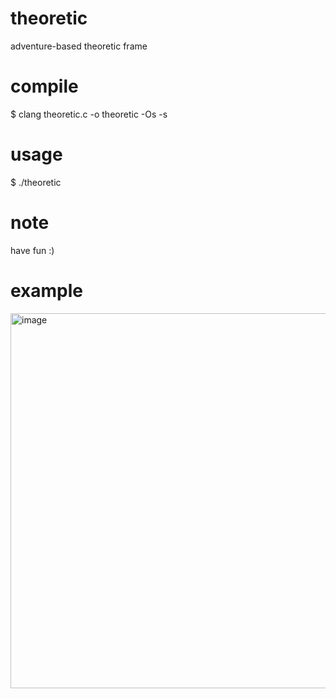 # theoretic
adventure-based theoretic frame

# compile
$ clang theoretic.c -o theoretic -Os -s

# usage
$ ./theoretic

# note
have fun :)

# example
<img width="730" height="600" alt="image" src="https://github.com/user-attachments/assets/a10ffe0c-8565-408b-8780-895103d8dd74" />
